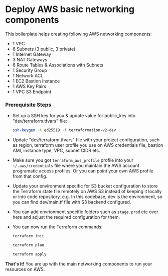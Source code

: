 # Deploy AWS basic networking components

This boilerplate helps creating following AWS networking components:
- 1 VPC
- 6 Subnets (3 public, 3 private)
- 1 Internet Gateway
- 3 NAT Gateways
- 6 Route Tables & Associations with Subnets
- 1 Security Group
- 1 Network ACL
- 1 EC2 Bastion Instance
- 1 AWS Key Pairs
- 1 VPC S3 Endpoint

### Prerequisite Steps
- Set up a SSH key for  you & update value for public_key into "dev/terraform.tfvars" file:
  ```bash
  ssh-keygen -t ed25519 -f terraformation-v2-dev
  ```
- Update "dev/terraform.tfvars" file with your project configuration, such as region, terraform user profile you use on AWS credentials file, bastion AMI, instance type, VPC, subnet CIDR etc.
- Make sure you got `terraform_aws_profile` profile into your `~/.aws/credentials` file where you maintain the AWS account programatic access profiles. Or you can point your own AWS profile from that config.
- Update your environment specific for S3 bucket configuration to store the Terraform state file remotely on AWS S3 instead of keeping it locally or into code repository. e.g. In this codebase, dev is the environment, so you can find dev/main.tf file with S3 backend configured.
- You can add envrionment specific folders such as `stage`, `prod` etc over here and adjust the required configuration for them.

- You can now run the Terraform commands:
  ```bash
  terraform init
  ```
  ```bash
  terraform plan
  ```
  ```bash
  terraform apply
  ```

**That's it!** You are up with the main networking components to run your resources on AWS.
